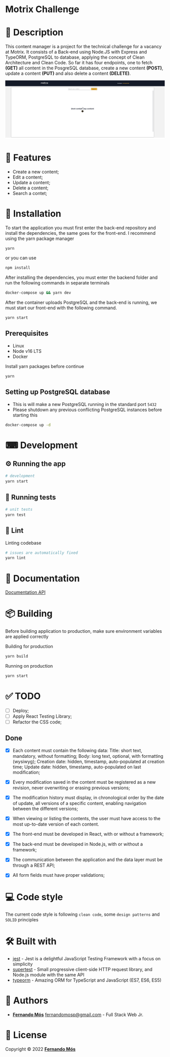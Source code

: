 # Motrix Challenge
# 📝 Description

This content manager is a project for the technical challenge for a vacancy at Motrix.
It consists of a Back-end using Node.JS with Express and TypeORM, PostgreSQL to database, applying the concept of Clean Architecture and Clean Code.
So far it has four endpoints, one to fetch <strong>(GET)</strong> all content in the PosgreSQL database, create a new content <strong>(POST)</strong>, update a content <strong>(PUT)</strong> and also delete a content <strong>(DELETE)</strong>.

<p style="align=center">
  <img src="./assets/Peek 03-09-2022 01-49.gif" />
</p>

# 🎉 Features

- Create a new content;
- Edit a content;
- Update a content;
- Delete a content;
- Search a contet;

# 🧰 Installation
To start the application you must first enter the back-end repository and install the dependencies, the same goes for the front-end.
I recommend using the yarn package manager
```bash
yarn
```
or you can use
```bash
npm install
```

After installing the dependencies, you must enter the backend folder and run the following commands in separate terminals
```bash
docker-compose up && yarn dev
```

After the container uploads PostgreSQL and the back-end is running, we must start our front-end with the following command.

```bash
yarn start
```
## Prerequisites

- Linux
- Node v16 LTS
- Docker

Install yarn packages before continue

```bash
yarn 
```

## Setting up PostgreSQL database

- This is will make a new PostgreSQL running in the standard port `5432`
- Please shutdown any previous conflicting PostgreSQL instances before starting
  this

```bash
docker-compose up -d
```
# ⌨ Development

## ⚙ Running the app

```bash
# development
yarn start
```

## 🧪 Running tests

```bash
# unit tests
yarn test
```
## 📏 Lint

Linting codebase

```bash
# issues are automatically fixed
yarn lint
```
# 📖 Documentation
[Documentation API](https://documenter.getpostman.com/view/20873741/VUxRR7EA)
# 📦 Building

Before building application to production, make sure environment variables are
applied correctly

Building for production

```bash
yarn build
```

Running on production

```bash
yarn start
```

# ✅ TODO

- [ ] Deploy;
- [ ] Apply React Testing Library;
- [ ] Refactor the CSS code;

## Done
- [x] Each content must contain the following data:
      Title: short text, mandatory, without formatting;
      Body: long text, optional, with formatting (wysiwyg);
      Creation date: hidden, timestamp, auto-populated at creation time;
      Update date: hidden, timestamp, auto-populated on last modification;
- [x]  Every modification saved in the content must be registered as a new revision, never overwriting or erasing previous versions;
- [x] The modification history must display, in chronological order by the date of update, all versions of a specific content, enabling navigation between the different versions;
- [x] When viewing or listing the contents, the user must have access to the most up-to-date version of each content.
- [x] The front-end must be developed in React, with or without a framework;
- [x] The back-end must be developed in Node.js, with or without a framework;
- [x] The communication between the application and the data layer must be through a REST API;
- [x] All form fields must have proper validations;


# 💻 Code style

The current code style is following `clean code`, some `design patterns` and
`SOLID` principles

# 🛠 Built with

- [jest](https://jestjs.io) - Jest is a delightful JavaScript Testing Framework
  with a focus on simplicity
- [supertest](https://visionmedia.github.io/superagent) - Small progressive
  client-side HTTP request library, and Node.js module with the same API
- [typeorm](https://typeorm.io) - Amazing ORM for TypeScript and JavaScript
  (ES7, ES6, ES5)

# 👷 Authors

- [**Fernando Mós**](https://github.com/FernandoMos92) fernandomosp@gmail.com -
  Full Stack Web Jr.

# 📝 License

Copyright © 2022 [**Fernando Mós**](https://github.com/FernandoMos92)
